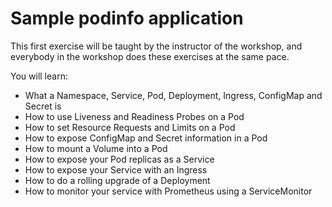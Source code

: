 # Sample podinfo application

This first exercise will be taught by the instructor of the workshop, and
everybody in the workshop does these exercises at the same pace.

You will learn:

- What a Namespace, Service, Pod, Deployment, Ingress, ConfigMap and Secret is
- How to use Liveness and Readiness Probes on a Pod
- How to set Resource Requests and Limits on a Pod
- How to expose ConfigMap and Secret information in a Pod
- How to mount a Volume into a Pod
- How to expose your Pod replicas as a Service
- How to expose your Service with an Ingress
- How to do a rolling upgrade of a Deployment
- How to monitor your service with Prometheus using a ServiceMonitor
